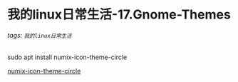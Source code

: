 # 我的linux日常生活-17.Gnome-Themes

###### tags: `我的linux日常生活`

sudo apt install numix-icon-theme-circle

[numix-icon-theme-circle](https://github.com/numixproject/numix-icon-theme-circle)

[](https://holychung.medium.com/%E5%88%86%E4%BA%AB-oh-my-zsh-powerlevel10k-%E5%BF%AB%E9%80%9F%E6%89%93%E9%80%A0%E5%A5%BD%E7%9C%8B%E5%A5%BD%E7%94%A8%E7%9A%84-command-line-%E7%92%B0%E5%A2%83-f66846117921)